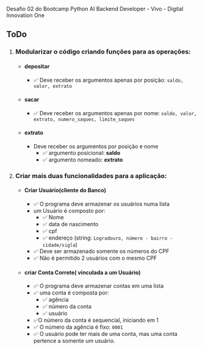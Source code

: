 Desafio 02 do Bootcamp Python AI Backend Developer - Vivo - Digital Innovation One

## ToDo

1. ### Modularizar o código criando funções para as operações: 
   - #### depositar
     - :white_check_mark: Deve receber os argumentos apenas por posição: `saldo, valor, extrato`
   - #### sacar
     - :white_check_mark: Deve receber os argumentos apenas por nome: `saldo, valor, extrato, numero_saques, limite_saques`
   - #### extrato
     - Deve receber os argumentos por posição e nome
       * :white_check_mark: argumento posicional: **saldo**
       * :white_check_mark: argumento nomeado: **extrato**
2. ### Criar mais duas funcionalidades para a aplicação:
   - #### Criar Usuário(cliente do Banco)
     - :white_check_mark: O programa deve armazenar os usuários numa lista
     - um Usuário é composto por:
       - :white_check_mark: Nome
       - :white_check_mark: data de nascimento
       - :white_check_mark: cpf
       - :white_check_mark: endereço (string: `Logradouro, número - bairro - cidade/sigla`)
     - :white_check_mark: Deve ser armazenado somente os números do CPF
     - :white_check_mark: Não é permitido 2 usuários com o mesmo CPF
   - #### criar Conta Correte( vinculada a um Usuário)
     - :white_check_mark: O programa deve armazenar contas em uma lista
     - :white_check_mark: uma conta é composta por:
       - :white_check_mark: agência
       - :white_check_mark: número da conta
       - :white_check_mark: usuário
     - :white_check_mark:O número da conta é sequencial, iniciando em 1
     - :white_check_mark: O número da agência é fixo: `0001`
     - :white_check_mark: O usuário pode ter mais de uma conta, mas uma conta pertence a somente um usuário.
